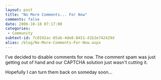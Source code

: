 ```yaml
---
layout: post
title: "No More Comments... For Now"
comments: false
date: 2006-10-18 07:17:00
categories:
 - Community
subtext-id: 7c0192ac-85ab-4de8-8451-d1b3e742429d
alias: /blog/No-More-Comments-For-Now.aspx
---
```



I've decided to disable comments for now. The comment spam was just getting out of hand and our CAPTCHA solution just wasn't cutting it.

Hopefully I can turn them back on someday soon...
